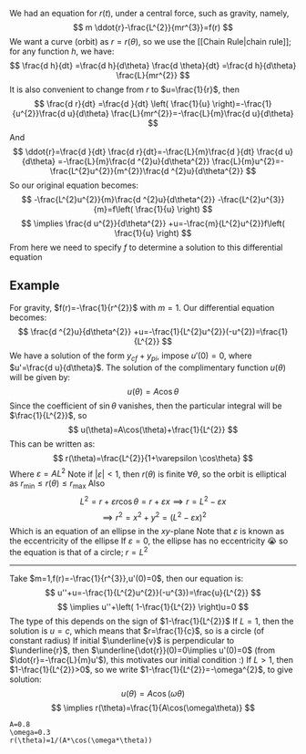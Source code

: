 We had an equation for $r(t)$, under a central force, such as gravity, namely,
$$
m  \ddot{r}-\frac{L^{2}}{mr^{3}}=f(r)
$$
We want a curve (orbit) as $r=r(\theta)$, so we use the [[Chain Rule|chain rule]]; for any function $h$, we have:
$$
\frac{d h}{dt} =\frac{d h}{d\theta} \frac{d \theta}{dt} =\frac{d h}{d\theta} \frac{L}{mr^{2}}
$$
It is also convenient to change from $r$ to $u=\frac{1}{r}$, then
$$
\frac{d r}{dt} =\frac{d }{dt} \left( \frac{1}{u} \right)=-\frac{1}{u^{2}}\frac{d u}{d\theta} \frac{L}{mr^{2}}=-\frac{L}{m}\frac{d u}{d\theta} 
$$
And
$$
\ddot{r}=\frac{d }{dt} \frac{d r}{dt}=-\frac{L}{m}\frac{d }{dt} \frac{d u}{d\theta} =-\frac{L}{m}\frac{d ^{2}u}{d\theta^{2}} \frac{L}{m}u^{2}=-\frac{L^{2}u^{2}}{m^{2}}\frac{d ^{2}u}{d\theta^{2}} 
$$
So our original equation becomes:
$$
-\frac{L^{2}u^{2}}{m}\frac{d ^{2}u}{d\theta^{2}} -\frac{L^{2}u^{3}}{m}=f\left( \frac{1}{u} \right)
$$
$$
\implies \frac{d u^{2}}{d\theta^{2}} +u=-\frac{m}{L^{2}u^{2}}f\left( \frac{1}{u} \right)
$$
From here we need to specify $f$ to determine a solution to this differential equation
## Example
For gravity, $f(r)=-\frac{1}{r^{2}}$ with $m=1$. Our differential equation becomes:
$$
\frac{d ^{2}u}{d\theta^{2}} +u=-\frac{1}{L^{2}u^{2}}(-u^{2})=\frac{1}{L^{2}}
$$
We have a solution of the form $y_{cf}+y_{pi}$, impose $u'(0)=0$, where $u'=\frac{d u}{d\theta}$. The solution of the complimentary function $u(\theta)$ will be given by:
$$
u(\theta)=A\cos\theta
$$
Since the coefficient of $\sin\theta$ vanishes, then the particular integral will be $\frac{1}{L^{2}}$, so
$$
u(\theta)=A\cos(\theta)+\frac{1}{L^{2}}
$$
This can be written as:
$$
r(\theta)=\frac{L^{2}}{1+\varepsilon \cos\theta}
$$
Where $\varepsilon=AL^{2}$
Note if $\left| \varepsilon \right|<1$, then $r(\theta)$ is finite $\forall\theta$, so the orbit is elliptical as $r_\text{min}\leq r(\theta)\leq r_\text{max}$
Also
$$
L^{2}=r+\varepsilon r\cos\theta=r+\varepsilon x\implies r=L^{2}-\varepsilon x
$$
$$
 \implies r^{2}=x^{2}+y^{2}=(L^{2}-\varepsilon x)^{2}
$$
Which is an equation of an ellipse in the $xy$-plane
Note that $\varepsilon$ is known as the eccentricity of the ellipse
If $\varepsilon=0$, the ellipse has no eccentricity :sob: so the equation is that of a circle; $r=L^{2}$ 
___
Take $m=1,f(r)=-\frac{1}{r^{3}},u'(0)=0$, then our equation is:
$$
u''+u=-\frac{1}{L^{2}u^{2}}(-u^{3})=\frac{u}{L^{2}}
$$
$$
\implies u''+\left( 1-\frac{1}{L^{2}} \right)u=0
$$
The type of this depends on the sign of $1-\frac{1}{L^{2}}$
If $L=1$, then the solution is $u=c$, which means that $r=\frac{1}{c}$, so is a circle (of constant radius)
If initial $\underline{v}$ is perpendicular to $\underline{r}$, then $\underline{\dot{r}}(0)=0\implies u'(0)=0$ (from $\dot{r}=-\frac{L}{m}u'$), this motivates our initial condition :)
If $L>1$, then $1-\frac{1}{L^{2}}>0$, so we write $1-\frac{1}{L^{2}}=-\omega^{2}$, to give solution:
$$
u(\theta)=A\cos(\omega\theta)
$$
$$
\implies r(\theta)=\frac{1}{A\cos(\omega\theta)}
$$
```desmos-graph
A=0.8
\omega=0.3
r(\theta)=1/(A*\cos(\omega*\theta))
```
